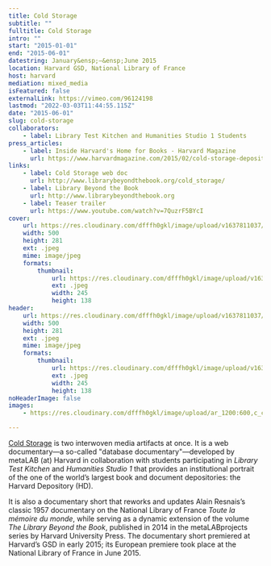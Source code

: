 ```yaml
---
title: Cold Storage
subtitle: ""
fulltitle: Cold Storage
intro: ""
start: "2015-01-01"
end: "2015-06-01"
datestring: January&ensp;–&ensp;June 2015
location: Harvard GSD, National Library of France
host: harvard
mediation: mixed_media
isFeatured: false
externalLink: https://vimeo.com/96124198
lastmod: "2022-03-03T11:44:55.115Z"
date: "2015-06-01"
slug: cold-storage
collaborators:
    - label: Library Test Kitchen and Humanities Studio 1 Students
press_articles:
    - label: Inside Harvard's Home for Books - Harvard Magazine
      url: https://www.harvardmagazine.com/2015/02/cold-storage-depository-documentary
links:
    - label: Cold Storage web doc
      url: http://www.librarybeyondthebook.org/cold_storage/
    - label: Library Beyond the Book
      url: http://www.librarybeyondthebook.org
    - label: Teaser trailer
      url: https://www.youtube.com/watch?v=7QuzrF5BYcI
cover:
    url: https://res.cloudinary.com/dfffh0gkl/image/upload/v1637811037/coldstorage1_865315e944.jpg
    width: 500
    height: 281
    ext: .jpeg
    mime: image/jpeg
    formats:
        thumbnail:
            url: https://res.cloudinary.com/dfffh0gkl/image/upload/v1637811037/thumbnail_coldstorage1_865315e944.jpg
            ext: .jpeg
            width: 245
            height: 138
header:
    url: https://res.cloudinary.com/dfffh0gkl/image/upload/v1637811037/coldstorage1_865315e944.jpg
    width: 500
    height: 281
    ext: .jpeg
    mime: image/jpeg
    formats:
        thumbnail:
            url: https://res.cloudinary.com/dfffh0gkl/image/upload/v1637811037/thumbnail_coldstorage1_865315e944.jpg
            ext: .jpeg
            width: 245
            height: 138
noHeaderImage: false
images:
    - https://res.cloudinary.com/dfffh0gkl/image/upload/ar_1200:600,c_crop/c_limit,h_1200,w_600/v1637811037/coldstorage1_865315e944.jpg

---
```

[Cold Storage](http://www.librarybeyondthebook.org/cold_storage/) is two interwoven media artifacts at once. It is a web documentary—a so-called "database documentary"—developed by metaLAB (at) Harvard in collaboration with students participating in *Library Test Kitchen* and *Humanities Studio 1* that provides an institutional portrait of the one of the world’s largest book and document depositories: the Harvard Depository (HD). 

It is also a documentary short that reworks and updates Alain Resnais’s classic 1957 documentary on the National Library of France *Toute la mémoire du monde*, while serving as a dynamic extension of the volume *The Library Beyond the Book*, published in 2014 in the metaLABprojects series by Harvard University Press. The documentary short premiered at Harvard’s GSD in early 2015; its European premiere took place at the National Library of France in June 2015.